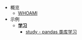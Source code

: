 
- 概览
    - [WHOAMI](README.md)
- 示例
    - [**学习**](study/README.md)
        - [study - pandas 类库学习](study/pandas_study.md ':type=code')